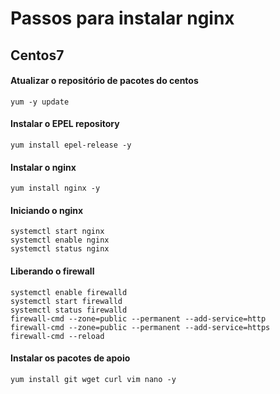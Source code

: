 # Passos para instalar nginx
## Centos7

#### Atualizar o repositório de pacotes do centos

```
yum -y update
```

#### Instalar o EPEL repository
```
yum install epel-release -y
```

#### Instalar o nginx

```
yum install nginx -y
```


#### Iniciando o nginx
```
systemctl start nginx
systemctl enable nginx
systemctl status nginx
```

#### Liberando o firewall

```
systemctl enable firewalld
systemctl start firewalld
systemctl status firewalld
firewall-cmd --zone=public --permanent --add-service=http
firewall-cmd --zone=public --permanent --add-service=https
firewall-cmd --reload
```

#### Instalar os pacotes de apoio
```
yum install git wget curl vim nano -y
